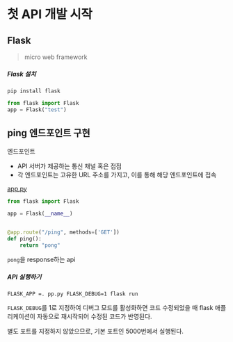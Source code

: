 # 첫 API 개발 시작
## Flask

> micro web framework

##### Flask 설치

```
pip install flask
```

```python
from flask import Flask
app = Flask("test")
```



## ping 엔드포인트 구현

엔드포인트

* API 서버가 제공하는 통신 채널 혹은 접점
* 각 엔드포인트는 고유한 URL 주소를 가지고, 이를 통해 해당 엔드포인트에 접속



[app.py](https://github.com/s2zan/TIL/blob/master/python-backend/3-source/app.py)

```python
from flask import Flask

app = Flask(__name__)


@app.route("/ping", methods=['GET'])
def ping():
    return "pong"
```

`pong`을 response하는 api



##### API 실행하기

```
FLASK_APP =. pp.py FLASK_DEBUG=1 flask run
```

`FLASK_DEBUG`를 1로 지정하여 디버그 모드를 활성화하면 코드 수정되었을 때 flask 애플리케이션이 자동으로 재시작되어 수정된 코드가 반영된다.

별도 포트를 지정하지 않았으므로, 기본 포트인 5000번에서 실행된다.